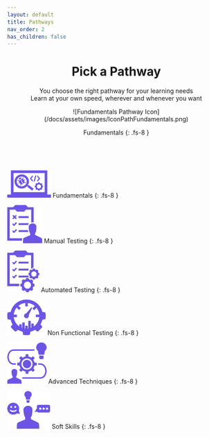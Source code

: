 ```yaml
---
layout: default
title: Pathways
nav_order: 2
has_children: false
---
```


<p align="center">
    <h1 align="center">Pick a Pathway</h1>
    <p align="center">You choose the right pathway for your learning needs<br>Learn at your own speed, wherever and whenever you want</p>
    <p align="center">![Fundamentals Pathway Icon](/docs/assets/images/IconPathFundamentals.png)</p>
    <p align="center">Fundamentals 
{: .fs-8 }</p>
    <br><br><br>
</p>

![Fundamentals Pathway Icon](/docs/assets/images/IconPathFundamentals.png)
Fundamentals 
{: .fs-8 }

![Manual Testing Pathway Icon](/docs/assets/images/IconPathManual.png)
Manual Testing
{: .fs-8 }

![Automated Testing Pathway Icon](/docs/assets/images/IconPathAutomated.png)
Automated Testing 
{: .fs-8 }

![Non Functional Testing Pathway Icon](/docs/assets/images/IconPathNonFunctional.png)
Non Functional Testing
{: .fs-8 }

![Advanced Techniques Pathway Icon](/docs/assets/images/IconPathAdvanced.png)
Advanced Techniques
{: .fs-8 }

![Soft Skills Pathway Icon](/docs/assets/images/IconPathSoftSkills.png)
Soft Skills
{: .fs-8 }
